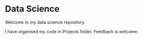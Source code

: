 # Data Science
Welcome to my data science repository.

I have organised my code in Projects folder. Feedback is welcome.

